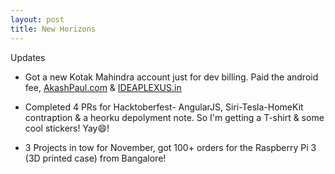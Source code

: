 ```yaml
---
layout: post
title: New Horizons
---
```


Updates

- Got a new Kotak Mahindra account just for dev billing. Paid the android fee, [AkashPaul.com](www.akashpaul.com) &  [IDEAPLEXUS.in](www.ideaplexus.in)

- Completed 4 PRs for Hacktoberfest- AngularJS, Siri-Tesla-HomeKit contraption & a heorku depolyment note. So I'm getting a T-shirt & some cool stickers! Yay😄!

- 3 Projects in tow for November, got 100+ orders for the Raspberry Pi 3 (3D printed case) from Bangalore!
<!-- more>
- iOS tricks

    >> Get a free DUNS number from this [link](http://fedgov.dnb.com/webform/searchAction.do) Awaiting mine now.

    >> Added iOS 10 [support](http://dropbox.com/s/mg8xp09srnq26l1/10.0%20%2814A345%29.zip?dl=0) to Xcode 7.2.1 (LoLz this didnt even have 9.3 😂)

- New years target- Hit each of the 29 Categories on the PlayStore with 2 apps fused with an Ad-mediator by MoPub & the likes.

- Almost forgot my diwali present 😅, I bought the Dell P2417H monitor for ₨10800($160) directly from Dell.
